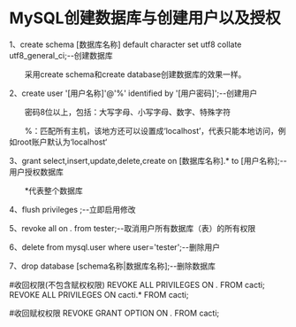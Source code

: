 # MySQL创建数据库与创建用户以及授权

1、create schema [数据库名称] default character set utf8 collate utf8_general_ci;--创建数据库

　　采用create schema和create database创建数据库的效果一样。

2、create user '[用户名称]'@'%' identified by '[用户密码]';--创建用户

　　密码8位以上，包括：大写字母、小写字母、数字、特殊字符

　　%：匹配所有主机，该地方还可以设置成‘localhost’，代表只能本地访问，例如root账户默认为‘localhost‘

3、grant select,insert,update,delete,create on [数据库名称].* to [用户名称];--用户授权数据库

　　*代表整个数据库

4、flush  privileges ;--立即启用修改

5、revoke all on *.* from tester;--取消用户所有数据库（表）的所有权限

6、delete from mysql.user where user='tester';--删除用户

7、drop database [schema名称|数据库名称];--删除数据库

#收回权限(不包含赋权权限)
REVOKE ALL PRIVILEGES ON *.* FROM cacti;
REVOKE ALL PRIVILEGES ON cacti.* FROM cacti;

#收回赋权权限
REVOKE GRANT OPTION ON *.* FROM cacti;
